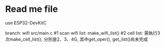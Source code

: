 # Read me file

use ESP32-DevKitC

branch: wifi
src/main.c
#1 scan wifi list: make_wifi_list()
#2 cell list: 需執行3次make_cell_list(), 分別是2、3、4G, 其中get_oper(), get_list()尚未完成
